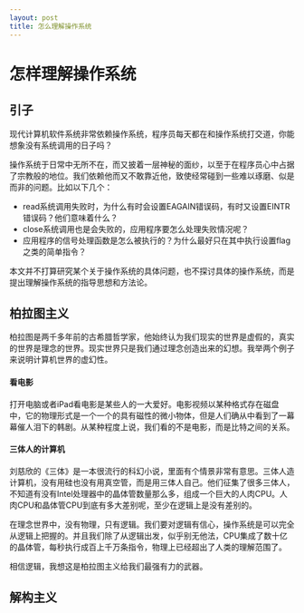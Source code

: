 ```yaml
---
layout: post
title: 怎么理解操作系统
---
```


# 怎样理解操作系统

## 引子

现代计算机软件系统非常依赖操作系统，程序员每天都在和操作系统打交道，你能想象没有系统调用的日子吗？

操作系统于日常中无所不在，而又披着一层神秘的面纱，以至于在程序员心中占据了宗教般的地位。我们依赖他而又不敢靠近他，致使经常碰到一些难以琢磨、似是而非的问题。比如以下几个：

* read系统调用失败时，为什么有时会设置EAGAIN错误码，有时又设置EINTR错误码？他们意味着什么？
* close系统调用也是会失败的，应用程序要怎么处理失败情况呢？
* 应用程序的信号处理函数是怎么被执行的？为什么最好只在其中执行设置flag之类的简单指令？

本文并不打算研究某个关于操作系统的具体问题，也不探讨具体的操作系统，而是提出理解操作系统的指导思想和方法论。

## 柏拉图主义

柏拉图是两千多年前的古希腊哲学家，他始终认为我们现实的世界是虚假的，真实的世界是理念的世界。现实世界只是我们通过理念创造出来的幻想。我举两个例子来说明计算机世界的虚幻性。

#### 看电影

打开电脑或者iPad看电影是某些人的一大爱好。电影视频以某种格式存在磁盘中，它的物理形式是一个一个的具有磁性的微小物体，但是人们确从中看到了一幕幕催人泪下的韩剧。从某种程度上说，我们看的不是电影，而是比特之间的关系。

#### 三体人的计算机

刘慈欣的《三体》是一本很流行的科幻小说，里面有个情景非常有意思。三体人造计算机，没有用硅也没有用真空管，而是用三体人自己。他们征集了很多三体人，不知道有没有Intel处理器中的晶体管数量那么多，组成一个巨大的人肉CPU。人肉CPU和晶体管CPU到底有多大差别呢，至少在逻辑上是没有差别的。

在理念世界中，没有物理，只有逻辑。我们要对逻辑有信心，操作系统是可以完全从逻辑上把握的。并且我们除了从逻辑出发，似乎别无他法，CPU集成了数十亿的晶体管，每秒执行成百上千万条指令，物理上已经超出了人类的理解范围了。

相信逻辑，我想这是柏拉图主义给我们最强有力的武器。

## 解构主义

